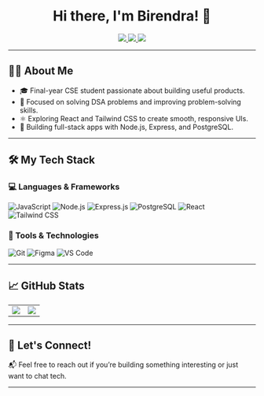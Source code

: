 <h1 align="center">Hi there, I'm Birendra! 👋</h1>

<p align="center">
  <a href="https://www.linkedin.com/in/birendra-kumar-hansda">
    <img src="https://img.shields.io/badge/LinkedIn-Connect-blue?logo=linkedin" />
  </a> 
  <a href="https://github.com/BirendraHansda23">
    <img src="https://img.shields.io/badge/-Follow-181717?logo=github" />
  </a> 
  <a href="https://github.com/BirendraHansda23">
    <img src="https://komarev.com/ghpvc/?username=BirendraHansda23&label=Profile%20Views&color=0e75b6" />
  </a>
</p>

---

## 👨‍💻 About Me

- 🎓 Final-year CSE student passionate about building useful products.
- 🧠 Focused on solving DSA problems and improving problem-solving skills.
- ⚛️ Exploring React and Tailwind CSS to create smooth, responsive UIs.
- 🚀 Building full-stack apps with Node.js, Express, and PostgreSQL.

---

## 🛠️ My Tech Stack

### 💻 Languages & Frameworks
![JavaScript](https://img.shields.io/badge/-JavaScript-F7DF1E?logo=javascript&logoColor=black)
![Node.js](https://img.shields.io/badge/-Node.js-339933?logo=node.js&logoColor=white)
![Express.js](https://img.shields.io/badge/-Express.js-000000?logo=express&logoColor=white)
![PostgreSQL](https://img.shields.io/badge/-PostgreSQL-336791?logo=postgresql&logoColor=white)
![React](https://img.shields.io/badge/-React-61DAFB?logo=react&logoColor=black)
![Tailwind CSS](https://img.shields.io/badge/-Tailwind_CSS-06B6D4?logo=tailwind-css&logoColor=white)

### 🧰 Tools & Technologies
![Git](https://img.shields.io/badge/-Git-F05032?logo=git&logoColor=white)
![Figma](https://img.shields.io/badge/-Figma-F24E1E?logo=figma&logoColor=white)
![VS Code](https://img.shields.io/badge/-VS%20Code-007ACC?logo=visual-studio-code&logoColor=white)

---

## 📈 GitHub Stats

<table>
  <tr>
    <td>
      <img src="https://github-readme-stats.vercel.app/api?username=BirendraHansda23&show_icons=true&theme=radical&include_all_commits=true" />
    </td>
    <td>
      <img src="https://github-readme-stats.vercel.app/api/top-langs/?username=BirendraHansda23&layout=compact&langs_count=6&theme=radical" />
    </td>
  </tr>
</table>

---

## 🤝 Let's Connect!

📬 Feel free to reach out if you’re building something interesting or just want to chat tech.

---

